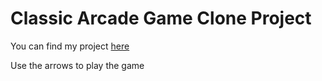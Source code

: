 # Classic Arcade Game Clone Project

You can find my project [here](https://aparnagandhe.github.io/Classic-Arcade-Game-Udacity/)

Use the arrows to play the game
